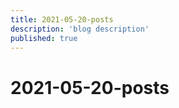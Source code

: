 ```yaml
---
title: 2021-05-20-posts
description: 'blog description'
published: true
---
```


# 2021-05-20-posts
